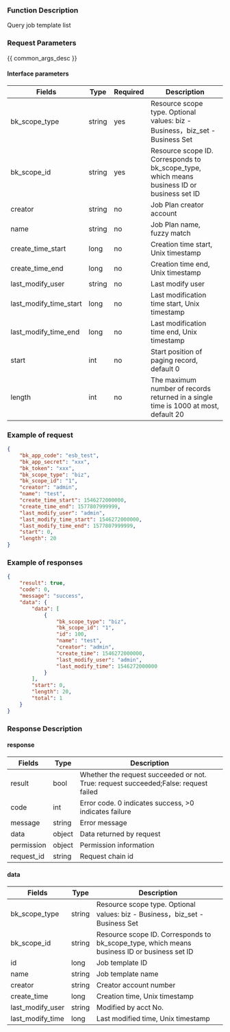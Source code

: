 ### Function Description

Query job template list

### Request Parameters

{{ common_args_desc }}

#### Interface parameters

| Fields        |  Type  | Required | Description |
|------------------------|------------|--------|------------|
| bk_scope_type | string | yes  | Resource scope type. Optional values: biz - Business，biz_set - Business Set |
| bk_scope_id | string | yes | Resource scope ID. Corresponds to bk_scope_type, which means business ID or business set ID |
| creator                |   string    |  no   | Job Plan creator account |
| name                   |   string    |  no   | Job Plan name, fuzzy match |
| create_time_start      |   long      |  no   | Creation time start, Unix timestamp|
| create_time_end        |   long      |  no   | Creation time end, Unix timestamp|
| last_modify_user       |   string    |  no   | Last modify user|
| last_modify_time_start |  long      |  no   | Last modification time start, Unix timestamp|
| last_modify_time_end   |   long      |  no   | Last modification time end, Unix timestamp|
| start                  |   int       |  no   | Start position of paging record, default 0|
| length                 |   int       |  no  |The maximum number of records returned in a single time is 1000 at most, default 20|

### Example of request

```json
{
    "bk_app_code": "esb_test",
    "bk_app_secret": "xxx",
    "bk_token": "xxx",
    "bk_scope_type": "biz",
    "bk_scope_id": "1",
    "creator": "admin",
    "name": "test",
    "create_time_start": 1546272000000,
    "create_time_end": 1577807999999,
    "last_modify_user": "admin",
    "last_modify_time_start": 1546272000000,
    "last_modify_time_end": 1577807999999,
    "start": 0,
    "length": 20
}
```

### Example of responses

```json
{
    "result": true,
    "code": 0,
    "message": "success",
    "data": {
        "data": [
            {
                "bk_scope_type": "biz",
                "bk_scope_id": "1",
                "id": 100,
                "name": "test",
                "creator": "admin",
                "create_time": 1546272000000,
                "last_modify_user": "admin",
                "last_modify_time": 1546272000000
            }
        ],
        "start": 0,
        "length": 20,
        "total": 1
    }
}
```

### Response Description

#### response
| Fields | Type  | Description |
|-----------|-----------|-----------|
| result       |  bool   | Whether the request succeeded or not. True: request succeeded;False: request failed|
| code         |  int    | Error code. 0 indicates success, >0 indicates failure|
| message      |  string |Error message|
| data         |  object |Data returned by request|
| permission   |  object |Permission information|
| request_id   |  string |Request chain id|

#### data

| Fields        | Type  | Description |
|------------------|-----------|-----------|
| bk_scope_type | string |Resource scope type. Optional values: biz - Business，biz_set - Business Set |
| bk_scope_id   | string | Resource scope ID. Corresponds to bk_scope_type, which means business ID or business set ID |
| id               |  long      | Job template ID|
| name             |  string    | Job template name|
| creator          |  string    | Creator account number|
| create_time      |  long      | Creation time, Unix timestamp|
| last_modify_user | string    | Modified by acct No.|
| last_modify_time | long      | Last modified time, Unix timestamp|
